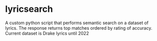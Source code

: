 # lyricsearch
A custom python script that performs semantic search on a dataset of lyrics. The response returns top matches ordered by rating of accuracy. Current dataset is Drake lyrics until 2022
